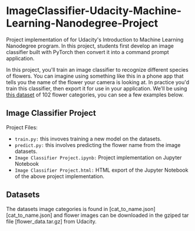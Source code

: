 # ImageClassifier-Udacity-Machine-Learning-Nanodegree-Project

Project implementation of for Udacity's Introduction to Machine Learning Nanodegree program. In this project, students first develop an image classifier built with PyTorch then convert it into a command prompt application.

In this project, you'll train an image classifier to recognize different species of flowers. You can imagine using something like this in a phone app that tells you the name of the flower your camera is looking at. In practice you'd train this classifier, then export it for use in your application. We'll be using [this dataset](http://www.robots.ox.ac.uk/~vgg/data/flowers/102/index.html) of 102 flower categories, you can see a few examples below. 

## Image Classifier Project 

Project Files:

- `train.py:` this invoves training a new model on the datasets.
- `predict.py:` this involves predicting the flower name from the image datasets.
- `Image Classifier Project.ipynb:` Project implementation on Jupyter Notebook 
- `Image Classifier Project.html:` HTML export of the Jupyter Notebook of the above project implementation.


## Datasets

The datasets image categories is found in [cat_to_name.json]  [cat_to_name.json] and flower images can be downloaded in the gziped tar file [flower_data.tar.gz] from Udacity.






